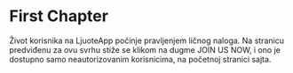 # First Chapter
Život korisnika na ǈuoteApp počinje pravljenjem ličnog naloga. Na stranicu predviđenu za ovu svrhu stiže se klikom na dugme JOIN US NOW, i ono je dostupno samo neautorizovanim korisnicima, na početnoj stranici sajta.
